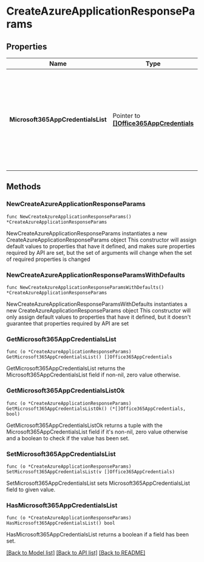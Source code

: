 # CreateAzureApplicationResponseParams

## Properties

Name | Type | Description | Notes
------------ | ------------- | ------------- | -------------
**Microsoft365AppCredentialsList** | Pointer to [**[]Office365AppCredentials**](Office365AppCredentials.md) | Specifies a list of Microsoft365 azure application credentials needed to authenticate &amp; authorize users for Office 365/Azure Workflows. | [optional] 

## Methods

### NewCreateAzureApplicationResponseParams

`func NewCreateAzureApplicationResponseParams() *CreateAzureApplicationResponseParams`

NewCreateAzureApplicationResponseParams instantiates a new CreateAzureApplicationResponseParams object
This constructor will assign default values to properties that have it defined,
and makes sure properties required by API are set, but the set of arguments
will change when the set of required properties is changed

### NewCreateAzureApplicationResponseParamsWithDefaults

`func NewCreateAzureApplicationResponseParamsWithDefaults() *CreateAzureApplicationResponseParams`

NewCreateAzureApplicationResponseParamsWithDefaults instantiates a new CreateAzureApplicationResponseParams object
This constructor will only assign default values to properties that have it defined,
but it doesn't guarantee that properties required by API are set

### GetMicrosoft365AppCredentialsList

`func (o *CreateAzureApplicationResponseParams) GetMicrosoft365AppCredentialsList() []Office365AppCredentials`

GetMicrosoft365AppCredentialsList returns the Microsoft365AppCredentialsList field if non-nil, zero value otherwise.

### GetMicrosoft365AppCredentialsListOk

`func (o *CreateAzureApplicationResponseParams) GetMicrosoft365AppCredentialsListOk() (*[]Office365AppCredentials, bool)`

GetMicrosoft365AppCredentialsListOk returns a tuple with the Microsoft365AppCredentialsList field if it's non-nil, zero value otherwise
and a boolean to check if the value has been set.

### SetMicrosoft365AppCredentialsList

`func (o *CreateAzureApplicationResponseParams) SetMicrosoft365AppCredentialsList(v []Office365AppCredentials)`

SetMicrosoft365AppCredentialsList sets Microsoft365AppCredentialsList field to given value.

### HasMicrosoft365AppCredentialsList

`func (o *CreateAzureApplicationResponseParams) HasMicrosoft365AppCredentialsList() bool`

HasMicrosoft365AppCredentialsList returns a boolean if a field has been set.


[[Back to Model list]](../README.md#documentation-for-models) [[Back to API list]](../README.md#documentation-for-api-endpoints) [[Back to README]](../README.md)


